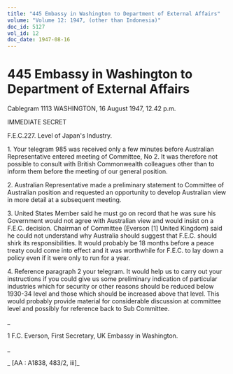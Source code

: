 ```yaml
---
title: "445 Embassy in Washington to Department of External Affairs"
volume: "Volume 12: 1947, (other than Indonesia)"
doc_id: 5127
vol_id: 12
doc_date: 1947-08-16
---
```


# 445 Embassy in Washington to Department of External Affairs

Cablegram 1113 WASHINGTON, 16 August 1947, 12.42 p.m.

IMMEDIATE SECRET

F.E.C.227. Level of Japan's Industry.

1\. Your telegram 985 was received only a few minutes before Australian Representative entered meeting of Committee, No 2. It was therefore not possible to consult with British Commonwealth colleagues other than to inform them before the meeting of our general position.

2\. Australian Representative made a preliminary statement to Committee of Australian position and requested an opportunity to develop Australian view in more detail at a subsequent meeting.

3\. United States Member said he must go on record that he was sure his Government would not agree with Australian view and would insist on a F.E.C. decision. Chairman of Committee (Everson [1] United Kingdom) said he could not understand why Australia should suggest that F.E.C. should shirk its responsibilities. It would probably be 18 months before a peace treaty could come into effect and it was worthwhile for F.E.C. to lay down a policy even if it were only to run for a year.

4\. Reference paragraph 2 your telegram. It would help us to carry out your instructions if you could give us some preliminary indication of particular industries which for security or other reasons should be reduced below 1930-34 level and those which should be increased above that level. This would probably provide material for considerable discussion at committee level and possibly for reference back to Sub Committee.

_

1 F.C. Everson, First Secretary, UK Embassy in Washington.

_

_ [AA : A1838, 483/2, iii]_
